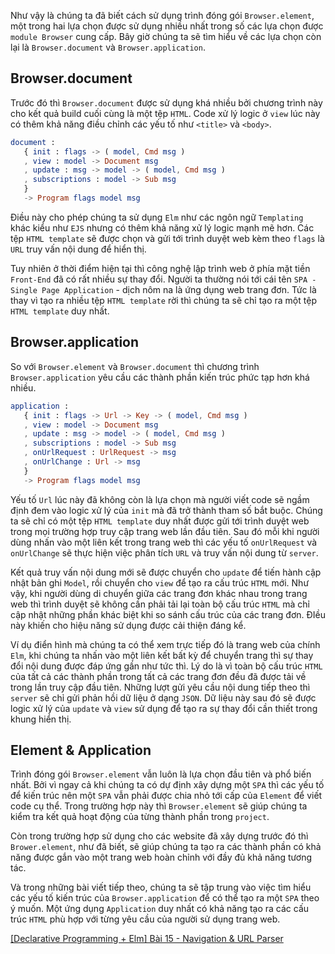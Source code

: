 Như vậy là chúng ta đã biết cách sử dụng trình đóng gói `Browser.element`, một trong hai lựa chọn được sử dụng nhiều nhất trong số các lựa chọn được `module Browser` cung cấp. Bây giờ chúng ta sẽ tìm hiểu về các lựa chọn còn lại là `Browser.document` và `Browser.application`.

## Browser.document

Trước đó thì `Browser.document` được sử dụng khá nhiều bởi chương trình này cho kết quả build cuối cùng là một tệp `HTML`. Code xử lý logic ở `view` lúc này có thêm khả năng điều chỉnh các yếu tố như `<title>` và `<body>`.

```elm
document :
   { init : flags -> ( model, Cmd msg )
   , view : model -> Document msg
   , update : msg -> model -> ( model, Cmd msg )
   , subscriptions : model -> Sub msg
   }
   -> Program flags model msg
```

Điều này cho phép chúng ta sử dụng `Elm` như các ngôn ngữ `Templating` khác kiểu như `EJS` nhưng có thêm khả năng xử lý logic mạnh mẽ hơn. Các tệp `HTML template` sẽ được chọn và gửi tới trình duyệt web kèm theo `flags` là `URL` truy vấn nội dung để hiển thị.

Tuy nhiên ở thời điểm hiện tại thì công nghệ lập trình web ở phía mặt tiền `Front-End` đã có rất nhiều sự thay đổi. Người ta thường nói tới cái tên `SPA - Single Page Application` - dịch nôm na là ứng dụng web trang đơn. Tức là thay vì tạo ra nhiều tệp `HTML template` rời thì chúng ta sẽ chỉ tạo ra một tệp `HTML template` duy nhất.

## Browser.application

So với `Browser.element` và `Browser.document` thì chương trình `Browser.application` yêu cầu các thành phần kiến trúc phức tạp hơn khá nhiều.

```elm
application :
   { init : flags -> Url -> Key -> ( model, Cmd msg )
   , view : model -> Document msg
   , update : msg -> model -> ( model, Cmd msg )
   , subscriptions : model -> Sub msg
   , onUrlRequest : UrlRequest -> msg
   , onUrlChange : Url -> msg
   }
   -> Program flags model msg
```

Yếu tố `Url` lúc này đã không còn là lựa chọn mà người viết code sẽ ngầm định đem vào logic xử lý của `init` mà đã trở thành tham số bắt buộc. Chúng ta sẽ chỉ có một tệp `HTML template` duy nhất được gửi tới trình duyệt web trong mọi trường hợp truy cập trang web lần đầu tiên. Sau đó mỗi khi người dùng nhấn vào một liên kết trong trang web thì các yếu tố `onUrlRequest` và `onUrlChange` sẽ thực hiện việc phân tích `URL` và truy vấn nội dung từ `server`.

Kết quả truy vấn nội dung mới sẽ được chuyển cho `update` để tiến hành cập nhật bản ghi `Model`, rồi chuyển cho `view` để tạo ra cấu trúc `HTML` mới. Như vậy, khi người dùng di chuyển giữa các trang đơn khác nhau trong trang web thì trình duyệt sẽ không cần phải tải lại toàn bộ cấu trúc `HTML` mà chỉ cập nhật những phần khác biệt khi so sánh cấu trúc của các trang đơn. ĐIều này khiến cho hiệu năng sử dụng được cải thiện đáng kể.

Ví dụ điển hình mà chúng ta có thể xem trực tiếp đó là trang web của chính `Elm`, khi chúng ta nhấn vào một liên kết bất kỳ để chuyển trang thì sự thay đổi nội dung được đáp ứng gần như tức thì. Lý do là vì toàn bộ cấu trúc `HTML` của tất cả các thành phần trong tất cả các trang đơn đều đã được tải về trong lần truy cập đầu tiên. Những lượt gửi yêu cầu nội dung tiếp theo thì `server` sẽ chỉ gửi phản hồi dữ liệu ở dạng `JSON`. Dữ liệu này sau đó sẽ được logic xử lý của `update` và `view` sử dụng để tạo ra sự thay đổi cần thiết trong khung hiển thị.

## Element & Application

Trình đóng gói `Browser.element` vẫn luôn là lựa chọn đầu tiên và phổ biến nhất. Bởi vì ngay cả khi chúng ta có dự định xây dựng một `SPA` thì các yếu tố để kiến trúc nên một `SPA` vẫn phải được chia nhỏ tới cấp của `Element` để viết code cụ thể. Trong trường hợp này thì `Browser.element` sẽ giúp chúng ta kiểm tra kết quả hoạt động của từng thành phần trong `project`.

Còn trong trường hợp sử dụng cho các website đã xây dựng trước đó thì `Brower.element`, như đã biết, sẽ giúp chúng ta tạo ra các thành phần có khả năng được gắn vào một trang web hoàn chỉnh với đầy đủ khả năng tương tác.

Và trong những bài viết tiếp theo, chúng ta sẽ tập trung vào việc tìm hiểu các yếu tố kiến trúc của `Browser.application` để có thể tạo ra một `SPA` theo ý muốn. Một ứng dụng `Application` duy nhất có khả năng tạo ra các cấu trúc `HTML` phù hợp với từng yêu cầu của người sử dụng trang web.

[[Declarative Programming + Elm] Bài 15 - Navigation & URL Parser](https://viblo.asia/p/EoW4obZlVml)